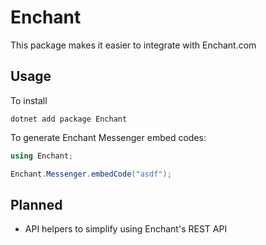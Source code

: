 # Enchant

This package makes it easier to integrate with Enchant.com

## Usage

To install

```
dotnet add package Enchant
```

To generate Enchant Messenger embed codes:

```csharp
using Enchant;

Enchant.Messenger.embedCode("asdf");
```

## Planned

* API helpers to simplify using Enchant's REST API

